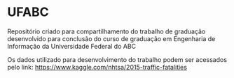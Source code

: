 # UFABC

Repositório criado para compartilhamento do trabalho de graduação desenvolvido para conclusão do curso de graduação em Engenharia de Informação da Universidade Federal do ABC

Os dados utilizado para desenvolvimento do trabalho podem ser acessados pelo link:
  https://www.kaggle.com/nhtsa/2015-traffic-fatalities
